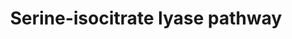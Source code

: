 ---
annotations:
- type: Pathway Ontology
  value: serine pathway of formaldehyde assimilation
authors:
- J.Heckman
- MaintBot
- Egonw
- Lindarieswijk
description: ''
last-edited: 2018-12-23
organisms:
- Saccharomyces cerevisiae
redirect_from:
- /index.php/Pathway:WP390
- /instance/WP390
schema-jsonld:
- '@context': https://schema.org/
  '@id': https://wikipathways.github.io/pathways/WP390.html
  '@type': Dataset
  creator:
    '@type': Organization
    name: WikiPathways
  description: ''
  keywords:
  - MDH3
  - ICL1
  - SHM1
  - phosphoenolpyruvate
  - acetyl-CoA
  - L-serine
  - ENO2
  - YMR323W
  - ATP
  - MDH2
  - ERR1
  - GPM3
  - SHM2
  - GPM1
  - phosphate
  - CIT1
  - Coenzyme A
  - ENO1
  - L-glycine
  - MDH1
  - NADH
  - ADP
  - YJL200C
  - 5,10-methylene-THF
  - ERR2
  - ACO1
  - CIT3
  - CIT2
  - malate
  license: CC0
  name: Serine-isocitrate lyase pathway
seo: CreativeWork
title: Serine-isocitrate lyase pathway
wpid: WP390
---